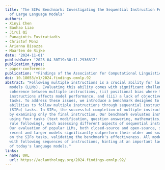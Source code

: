 ```yaml
---
title: 'The SIFo Benchmark: Investigating the Sequential Instruction Following Ability
  of Large Language Models'
authors:
- Xinyi Chen
- Baohao Liao
- Jirui Qi
- Panagiotis Eustratiadis
- Christof Monz
- Arianna Bisazza
- Maarten de Rijke
date: '2024-11-01'
publishDate: '2025-04-30T19:38:11.293681Z'
publication_types:
- paper-conference
publication: '*Findings of the Association for Computational Linguistics: EMNLP 2024*'
doi: 10.18653/v1/2024.findings-emnlp.92
abstract: "Following multiple instructions is a crucial ability for large language
  models (LLMs). Evaluating this ability comes with significant challenges: (i) limited
  coherence between multiple instructions, (ii) positional bias where the order of
  instructions affects model performance, and (iii) a lack of objectively verifiable
  tasks. To address these issues, we introduce a benchmark designed to evaluate models'
  abilities to follow multiple instructions through sequential instruction following
  (SIFo) tasks. In SIFo, the successful completion of multiple instructions is verifiable
  by examining only the final instruction. Our benchmark evaluates instruction following
  using four tasks (text modification, question answering, mathematics, and security
  rule following), each assessing different aspects of sequential instruction following.
  Our evaluation of popular LLMs, both closed-source and open-source, shows that more
  recent and larger models significantly outperform their older and smaller counterparts
  on the SIFo tasks, validating the benchmark's effectiveness. All models struggle
  with following sequences of instructions, hinting at an important lack of robustness
  of today's language models."
links:
- name: URL
  url: https://aclanthology.org/2024.findings-emnlp.92/
---
```

